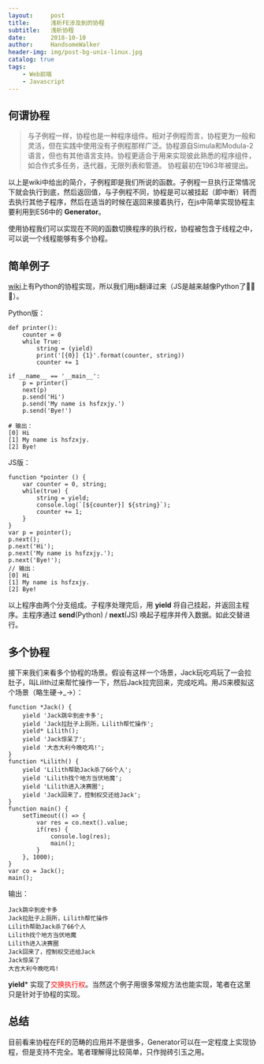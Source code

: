 ```yaml
---
layout:     post
title:      浅析FE涉及到的协程
subtitle:   浅析协程
date:       2018-10-10
author:     HandsomeWalker
header-img: img/post-bg-unix-linux.jpg
catalog: true
tags:
    - Web前端
    - Javascript
---
```


## 何谓协程
>与子例程一样，协程也是一种程序组件。相对子例程而言，协程更为一般和灵活，但在实践中使用没有子例程那样广泛。协程源自Simula和Modula-2语言，但也有其他语言支持。协程更适合于用来实现彼此熟悉的程序组件，如合作式多任务，迭代器，无限列表和管道。
协程最初在1963年被提出。

以上是wiki中给出的简介，子例程即是我们所说的函数。子例程一旦执行正常情况下就会执行到底，然后返回值，与子例程不同，协程是可以被挂起（即中断）转而去执行其他子程序，然后在适当的时候在返回来接着执行，在js中简单实现协程主要利用到ES6中的 **Generator**。

使用协程我们可以实现在不同的函数切换程序的执行权，协程被包含于线程之中，可以说一个线程能够有多个协程。

## 简单例子

[wiki](https://zh.wikipedia.org/wiki/%E5%8D%8F%E7%A8%8B)上有Python的协程实现，所以我们用js翻译过来（JS是越来越像Python了🙈🙊🙉）。

Python版：

```
def printer(): 
    counter = 0
    while True:
        string = (yield)
        print('[{0}] {1}'.format(counter, string))
        counter += 1
 
if __name__ == '__main__':
    p = printer()
    next(p)
    p.send('Hi')
    p.send('My name is hsfzxjy.')
    p.send('Bye!')

# 输出：
[0] Hi
[1] My name is hsfzxjy.
[2] Bye!
```

JS版：

```
function *pointer () {
	var counter = 0, string;
	while(true) {
		string = yield;
		console.log(`[${counter}] ${string}`);
		counter += 1;
	}
}
var p = pointer();
p.next();
p.next('Hi');
p.next('My name is hsfzxjy.');
p.next('Bye!');
// 输出：
[0] Hi
[1] My name is hsfzxjy.
[2] Bye!
```
以上程序由两个分支组成。子程序处理完后，用 **yield** 将自己挂起，并返回主程序。主程序通过 **send**(Python) / **next**(JS) 唤起子程序并传入数据。如此交替进行。

## 多个协程

接下来我们来看多个协程的场景。假设有这样一个场景，Jack玩吃鸡玩了一会拉肚子，叫Lilith过来帮忙操作一下，然后Jack拉完回来，完成吃鸡。用JS来模拟这个场景（略生硬→_→）：

```
function *Jack() {
	yield 'Jack跳伞到皮卡多';
	yield 'Jack拉肚子上厕所，Lilith帮忙操作';
	yield* Lilith();
	yield 'Jack惊呆了';
	yield '大吉大利今晚吃鸡!';
}
function *Lilith() {
	yield 'Lilith帮助Jack杀了66个人';
	yield 'Lilith找个地方当伏地魔';
	yield 'Lilith进入决赛圈';
	yield 'Jack回来了，控制权交还给Jack';
}
function main() {
	setTimeout(() => {
		var res = co.next().value;
		if(res) {
			console.log(res);
			main();
		}
	}, 1000);
}
var co = Jack();
main();
```
输出：
```
Jack跳伞到皮卡多
Jack拉肚子上厕所，Lilith帮忙操作
Lilith帮助Jack杀了66个人
Lilith找个地方当伏地魔
Lilith进入决赛圈
Jack回来了，控制权交还给Jack
Jack惊呆了
大吉大利今晚吃鸡!
```
**yield*** 实现了<font color=red>交换执行权</font>。当然这个例子用很多常规方法也能实现，笔者在这里只是针对于协程的实现。

## 总结

目前看来协程在FE的范畴的应用并不是很多，Generator可以在一定程度上实现协程，但是支持不完全。笔者理解得比较简单，只作抛砖引玉之用。